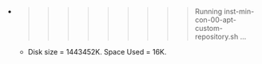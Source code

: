 * >>>>>>>>> Running inst-min-con-00-apt-custom-repository.sh ...
  * Disk size = 1443452K. Space Used = 16K.
